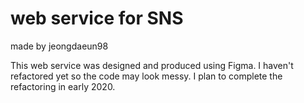 # web service for SNS
made by jeongdaeun98


This web service was designed and produced using Figma.
I haven't refactored yet so the code may look messy.
I plan to complete the refactoring in early 2020.
